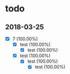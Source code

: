 # todo

## 2018-03-25

- [x] 7 (100.00%)
    - [x] test (100.00%)
        - [x] test (100.00%)
    - [x] test (100.00%)
        - [x] test (100.00%)
            - [x] test (100.00%)
